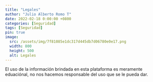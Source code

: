 ```yaml
---
title: "Legales"
author: "Julio Alberto Romo T"
date: 2022-02-18 0:00:00 +0800
categories: [Seguridad]
tags: [Seguridad]
pin: true
image:
  src: /assets/img/7f81085e1dc317d445db7d06780e0e17.png
  width: 800
  height: 500
  alt: Legales
---
```


El uso de la información brindada en esta plataforma es meramente eduaciónal, no nos hacemos responsable del uso que se le pueda dar.
